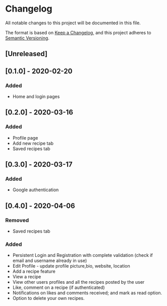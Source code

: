 # Changelog
All notable changes to this project will be documented in this file.

The format is based on [Keep a Changelog](https://keepachangelog.com/en/1.0.0/),
and this project adheres to [Semantic Versioning](https://semver.org/spec/v2.0.0.html).

## [Unreleased]
## [0.1.0] - 2020-02-20
### Added
- Home and login pages

## [0.2.0] - 2020-03-16
### Added
- Profile page
- Add new recipe tab
- Saved recipes tab

## [0.3.0] - 2020-03-17
### Added
- Google authentication

## [0.4.0] - 2020-04-06
### Removed
- Saved recipes tab

### Added
- Persistent Login and Registration with complete validation (check if email and username already in use)
- Edit Profile - update profile picture,bio, website, location
- Add a recipe feature
- View a recipe
- View other users profiles and all the recipes posted by the user
- Like, comment on a recipe (if authenticated)
- Notifications on likes and comments received; and mark as read option.
- Option to delete your own recipes.
